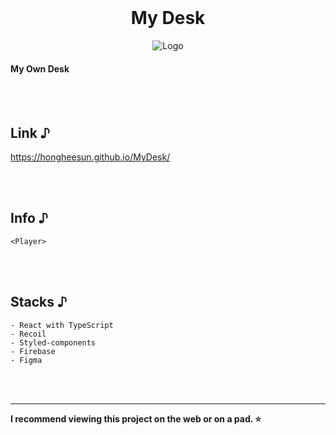 <br />
<div align="center">
  <h1>My Desk</h1>
  <img src="https://user-images.githubusercontent.com/91399033/224224015-c960dd9b-ad3e-4741-a8bc-d661e3907e0f.png" alt="Logo" >
</div>

#### My Own Desk

<br /><br />
## Link ♪
https://hongheesun.github.io/MyDesk/

<br /><br />
## Info ♪
```
<Player>

```

<br /><br />
## Stacks ♪
```
- React with TypeScript
- Recoil
- Styled-components
- Firebase
- Figma
```

<br /><br />
<hr>
<b>I recommend viewing this project on the web or on a pad. ⭐️</b>
